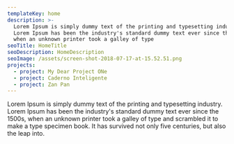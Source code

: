 ```yaml
---
templateKey: home
description: >-
  Lorem Ipsum is simply dummy text of the printing and typesetting industry.
  Lorem Ipsum has been the industry's standard dummy text ever since the 1500s,
  when an unknown printer took a galley of type
seoTitle: HomeTitle
seoDescription: HomeDescription
seoImage: /assets/screen-shot-2018-07-17-at-15.52.51.png
projects:
  - project: My Dear Project ONe
  - project: Caderno Inteligente
  - project: Zan Pan
---
```


Lorem Ipsum is simply dummy text of the printing and typesetting industry. Lorem Ipsum has been the industry's standard dummy text ever since the 1500s, when an unknown printer took a galley of type and scrambled it to make a type specimen book. It has survived not only five centuries, but also the leap into.
